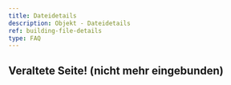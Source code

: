 ```yaml
---
title: Dateidetails
description: Objekt - Dateidetails
ref: building-file-details
type: FAQ
---
```


## Veraltete Seite! (nicht mehr eingebunden)